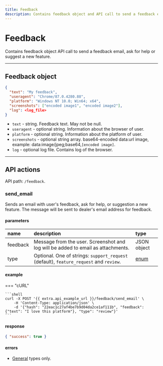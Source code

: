 ```yaml
---
title: Feedback
description: Contains feedback object and API call to send a feedback email, ask for help or suggest a new feature.
---
```


# Feedback

Contains feedback object API call to send a feedback email, ask for help or suggest a new feature.

***

## Feedback object

```JSON
{
  "text": "My feedback",
  "useragent": "Chrome/87.0.4280.88",
  "platform": "Windows NT 10.0; Win64; x64",
  "screenshots": ["encoded image1", "encoded image2"],
  "log": <log_file>
}
```

* `text` - string. Feedback text. May not be null.
* `useragent` - optional string. Information about the browser of user.
* `platform` - optional string. Information about the platform of user.
* `screenshots` - optional string array. base64-encoded data:url image, example: data:image/jpeg;base64,`[encoded image]`.
* `log` - optional log file. Contains log of the browser.

***

## API actions

API path: `/feedback`.

### send_email

Sends an email with user's feedback, ask for help, or suggestion a new feature. The message will be sent to dealer's 
email address for feedback.

#### parameters

| name     | description                                                                            | type                                        |
|:---------|:---------------------------------------------------------------------------------------|:--------------------------------------------|
| feedback | Message from the user. Screenshot and log will be added to email as attachments.       | JSON object                                 |
| type     | Optional. One of strings: `support_request` (default), `feature_request` and `review`. | [enum](../../getting-started.md#data-types) |

#### example

=== "cURL"

    ```shell
    curl -X POST '{{ extra.api_example_url }}/feedback/send_email' \
        -H 'Content-Type: application/json' \
        -d '{"hash": "22eac1c27af4be7b9d04da2ce1af111b", "feedback": {"text": "I love this platform"}, "type": "review"}'
    ```

#### response

```json
{ "success": true }
```

#### errors

* [General](../../getting-started.md#error-codes) types only.